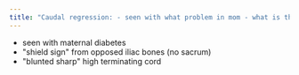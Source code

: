 ```yaml
---
title: "Caudal regression: - seen with what problem in mom - what is the classic signs are seen:"
---
```

- seen with maternal diabetes
- &quot;shield sign&quot; from opposed iliac bones (no sacrum)
- &quot;blunted sharp&quot; high terminating cord

